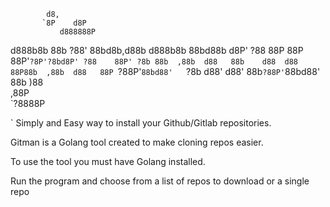 

            d8,                                          
           `8P    d8P                                    
               d888888P                                  
 d888b8b    88b  ?88'    88bd8b,d88b  d888b8b    88bd88b 
d8P' ?88    88P  88P     88P'`?8P'?8bd8P' ?88    88P' ?8b
88b  ,88b  d88   88b    d88  d88  88P88b  ,88b  d88   88P
`?88P'`88bd88'   `?8b  d88' d88'  88b`?88P'`88bd88'   88b
       )88                                               
      ,88P                                               
  `?8888P                                                

`
Simply and Easy way to install your Github/Gitlab repositories.

Gitman is a Golang tool created to make cloning repos easier.

To use the tool you must have Golang installed.

Run the program and choose from a list of repos to download or a single repo
